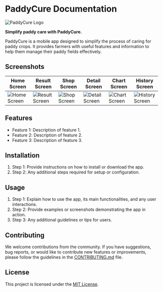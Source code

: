 # PaddyCure Documentation

![PaddyCure Logo](https://drive.google.com/uc?id=1JqG6Ox5Kw45GkjV9sZzg0VFcp_GYGbTo)

**Simplify paddy care with PaddyCure.**

PaddyCure is a mobile app designed to simplify the process of caring for paddy crops. It provides farmers with useful features and information to help them manage their paddy fields effectively.

## Screenshots

| Home Screen | Result Screen | Shop Screen | Detail Screen | Chart Screen | History Screen |
|---|---|---|---|---|---|
| ![Home Screen](https://drive.google.com/uc?id=1rN6UfZ2LwnORMVa33CsHYqiHnap2Tj3X) | ![Result Screen](https://drive.google.com/uc?id=1kpUl6WqAGc_dKOB6EMkMSps7H0b0wwjL) | ![Shop Screen](https://drive.google.com/uc?id=1BJsgUQ2cf9Jkpj8DaWY10dT6gM20Cgt9) | ![Detail Screen](https://drive.google.com/uc?id=1IaG1Cj0TBtQ0UsauVG2NeMINzvhR0Ut2) | ![Chart Screen](https://drive.google.com/uc?id=1zFqrfP5K7GDu-9ikeOLOTsSHds2PYOQi) | ![History Screen](https://drive.google.com/uc?id=1S4uinIywXQ5FkXkSh-Wkh6Bj2AL95rzs) |

## Features

- Feature 1: Description of feature 1.
- Feature 2: Description of feature 2.
- Feature 3: Description of feature 3.

## Installation

1. Step 1: Provide instructions on how to install or download the app.
2. Step 2: Any additional steps required for setup or configuration.

## Usage

1. Step 1: Explain how to use the app, its main functionalities, and any user interactions.
2. Step 2: Provide examples or screenshots demonstrating the app in action.
3. Step 3: Any additional guidelines or tips for users.

## Contributing

We welcome contributions from the community. If you have suggestions, bug reports, or would like to contribute new features or improvements, please follow the guidelines in the [CONTRIBUTING.md](link-to-contributing.md) file.

## License

This project is licensed under the [MIT License](link-to-license.md).
